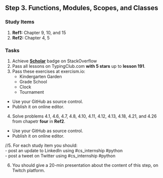 ## Step 3. Functions, Modules, Scopes, and Classes

### Study Items
  1. **Ref1:** Chapter 9, 10, and 15
  2. **Ref2:** Chapter 4, 5
### Tasks

  1. Achieve [**Scholar**](https://stackoverflow.com/help/badges/10/scholar) badge on StackOverflow
  2. Pass all lessons on TypingClub.com **with 5 stars** up to **lesson 191**.
  3. Pass these exercises at exercism.io:
      - Kindergarten Garden
      - Grade School
      - Clock
      - Tournament
    
   - Use your GitHub as source control.
   - Publish it on online editor.
   
  4. Solve problems 4.1, 4.6, 4.7, 4.8, 4.10, 4.11, 4.12, 4.13, 4.18, 4.21, and 4.26 from chapetr **four** in **Ref2**.
  
   - Use your GitHub as source control.
   - Publish it on online editor.
   
  //5. For each study item you should:  
     - post an update to LinkedIn using #cs_internship #python  
     - post a tweet on Twitter using #cs_internship #python
     
  6. You should give a 20-min presentation about the content of this step, on Twitch platform.
